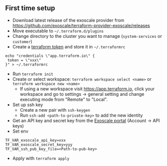## First time setup


* Download latest release of the exoscale provider from
<https://github.com/exoscale/terraform-provider-exoscale/releases>
* Move executable to `~/.terraform.d/plugins`
* Change directory to the cluster you want to manage (`system-services` or
`customer`)
* Create a [terraform token](https://app.terraform.io/app/settings/tokens) and store it in `~/.terraformrc`

```
echo "credentials \"app.terraform.io\" {
 token = \"xxx\"
}" > ~/.terraformrc
```

* Run `terraform init`
* Create or select workspace: `terraform workspace select <name>` or `terraform workspace new <name>`
    * If using a new workspace visit https://app.terraform.io, click your workspace and go to settings -> general setting and change executing mode from "Remote" to "Local".
* Set up ssh key
    * Create a new pair with `ssh-keygen`
    * Run `ssh-add <path-to-private-key>` to add the new identity
* Get an API key and secret key from the [Exoscale portal](https://portal.exoscale.com) (Account -> API keys)
* Set env

```
TF_VAR_exoscale_api_key=xxx
TF_VAR_exoscale_secret_key=yyy
TF_VAR_ssh_pub_key_file=<Path-to-pub-key>
```

* Apply with `terraform apply`

